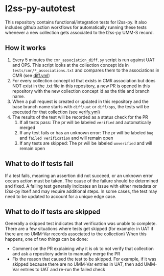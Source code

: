 # l2ss-py-autotest

This repository contains functional/integration tests for l2ss-py. It also includes github
action workflows for automatically running these tests whenever a new collection gets
associated to the l2ss-py UMM-S record.

## How it works

1. Every 5 minutes the `cmr_association_diff.py` script is run against UAT and OPS. This script looks at the collection concept ids in `tests/cmr/*_associations.txt` and compares them to the associations in CMR (see [diff.yml](.github/workflows/diff.yml))
2. For every collection concept id that exists in CMR association but does NOT exist in the .txt file in this repository, a new PR is opened in this repository with the new collection concept id as the title and branch name.
3. When a pull request is created or updated in this repository and the base branch name starts with `diff/uat` or `diff/ops`, the tests will be executed for that collection (see [verify.yml](.github/workflows/verify.yml))
4. The results of the test will be recorded as a status check for the PR
   1. If all tests pass: The pr will be labeled `verified` and automatically merged
   2. If any test fails or has an unknown error: The pr will be labeled `bug` and `failed verification` and will remain open
   3. If any tests are skipped: The pr will be labeled `unverified` and will remain open 

## What to do if tests fail

If a test fails, meaning an assertion did not succeed, or an unknown error occurs action must be taken. The cause of the failure should be determined and fixed.
A failing test generally indicates an issue with either metadata or l2ss-py itself and may require additional steps.
In some cases, the test may need to be updated to account for a unique edge case.

## What to do if tests are skipped

Generally a skipped test indicates that verification was unable to complete.
There are a few situations where tests get skipped (for example: in UAT if there are no UMM-Var records associated to the collection)
When this happens, one of two things can be done:
  - Comment on the PR explaining why it is ok to not verify that collection and ask a repository admin to manually merge the PR
  - Fix the reason that caused the test to be skipped. For example, if it was skipped because there are no UMM-Var entries in UAT, then add UMM-Var entries to UAT and re-run the failed check

